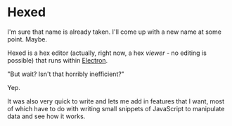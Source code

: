 # Hexed

I'm sure that name is already taken. I'll come up with a new name at some point. Maybe.

Hexed is a hex editor (actually, right now, a hex *viewer* - no editing is possible) that runs within [Electron](https://github.com/atom/electron).

"But wait? Isn't that horribly inefficient?"

Yep.

It was also very quick to write and lets me add in features that I want, most of which have to do with writing small snippets of JavaScript to manipulate data and see how it works.

